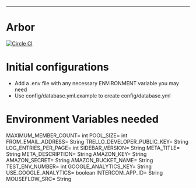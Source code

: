 ******************************************************************************************************************
Arbor
============================
[![Circle CI](https://circleci.com/gh/neonroots/arbor-2.0.svg?style=svg)](https://circleci.com/gh/neonroots/arbor-2.0)

Initial configurations
=====================
- Add a .env file with any necessary ENVIRONMENT variable you may need
- Use config/database.yml.example to create config/database.yml

Environment Variables needed
============================
MAXIMUM_MEMBER_COUNT= int
POOL_SIZE= int
FROM_EMAIL_ADDRESS= String
TRELLO_DEVELOPER_PUBLIC_KEY= String
LOG_ENTRIES_PER_PAGE= int
SIDEBAR_VERSION= String
META_TITLE= String
META_DESCRIPTION= String
AMAZON_KEY= String
AMAZON_SECRET= String
AMAZON_BUCKET_NAME= String
TEST_ENV_NUMBER= int
GOOGLE_ANALYTICS_KEY= String
USE_GOOGLE_ANALYTICS= boolean
INTERCOM_APP_ID= String
MOUSEFLOW_SRC= String
